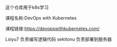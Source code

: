 这个仓库用于k8s学习

课程名称:DevOps with Kubernetes

课程链接:https://devopswithkubernetes.com/

Lsiyu7 负责编写逻辑代码       sekitonu 负责部署到服务器
